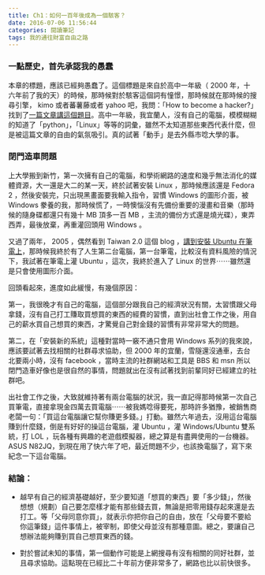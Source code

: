 ```yaml
---
title: Ch1：如何一百年後成為一個駭客？
date: 2016-07-06 11:56:44
categories: 閱讀筆記
tags: 我的通往財富自由之路
---
```


### 一點歷史，首先承認我的愚蠢

本章的標題，應該已經夠愚蠢了。這個標題是來自於高中一年級（ 2000 年，十六年前了我的天）的時候，那時候對於駭客這個詞有憧憬，那時候就在那時候的搜尋引擎， kimo 或者蕃薯藤或者 yahoo 吧，我問：「How to become a hacker?」找到了[一篇文章講這個題目](http://www.catb.org/esr/faqs/hacker-howto.html)。高中一年級，我宜蘭人，沒有自己的電腦，模模糊糊的知道了「python」，「Linux」等等的詞彙，雖然不太知道那些東西代表什麼，但是被這篇文章的自由的氣氛吸引。真的試著「動手」是去外縣市唸大學的事。


### 閉門造車問題

上大學搬到新竹，第一次擁有自己的電腦，和學術網路的速度和幾乎無法消化的媒體資源，大一還是大二的某一天，終於試著安裝 Linux ，那時候應該還是 Fedora 2 ，然後安裝完，只出現黑畫面要我輸入指令，習慣 Windows 的圖形介面，被 Windows 豢養的我，那時候慌了，一時懊惱沒有先備份重要的漫畫和音樂（那時候的隨身碟都還只有幾十 MB 頂多一百 MB ，主流的備份方式還是燒光碟），東弄西弄，最後放棄，再重灌回頭用 Windows 。

又過了兩年， 2005 ，偶然看到 Taiwan 2.0 這個 blog ，[講到安裝 Ubuntu 在筆電上](http://taiwan.chtsai.org/2005/09/27/zai_bijixing_diannao_shang_shiyong_linux/)，那時候我終於有了人生第二台電腦，第一台筆電，比較沒有資料風險的情況下，我試著在筆電上灌 Ubuntu ，這次，我終於進入了 Linux 的世界⋯⋯雖然還是只會使用圖形介面。

回頭看起來，進度如此緩慢，有幾個原因：

第一，我很晚才有自己的電腦，這個部分跟我自己的經濟狀況有關，太習慣跟父母拿錢，沒有自己打工賺取買想買的東西的經費的習慣，直到出社會工作之後，用自己的薪水買自己想買的東西，才驚覺自己對金錢的習慣有非常非常大的問題。

第二，在「安裝新的系統」這種對當時一竅不通只會用 Windows 系列的我來說，應該要試著去找相關的社群尋求協助，但 2000 年的宜蘭，雪隧還沒通車，去台北要兩小時，沒有 facebook ，當時主流的社群網站和工具是 BBS 和 msn 所以閉門造車好像也是很自然的事情，問題就出在沒有試著找到前輩同好已經建立的社群吧。

出社會工作之後，大致就維持著有兩台電腦的狀況，我一直記得那時候第一次自己買筆電，直接拿現金四萬去買電腦⋯⋯被我媽唸得要死，那時許多猶豫，被銷售商老闆一句：「買這台電腦讓它幫你賺更多錢。」打動。雖然六年過去，沒用這台電腦賺到什麼錢，倒是有好好的操這台電腦，灌 Ubuntu ，灌 Windows/Ubuntu 雙系統，打 LOL ，玩各種有興趣的老遊戲模擬器，總之算是有盡興使用的一台機器。ASUS N82JQ，到現在用了快六年了吧，最近問題不少，也該換電腦了，寫下來紀念一下這台電腦。

### 結論：

- 越早有自己的經濟基礎越好，至少要知道「想買的東西」要「多少錢」，然後想想（規劃）自己要怎麼樣才能有那些錢去買，無論是把零用錢存起來還是去打工。等「父母同意你買」，就表示你把你自己的自由，放在「父母要不要給你這筆錢」這件事情上，被宰制，即使父母並沒有那種意圖。總之，要讓自己想辦法能夠賺到買自己想買東西的錢。

- 對於嘗試未知的事情，第一個動作可能是上網搜尋有沒有相關的同好社群，並且尋求協助。這點現在已經比二十年前方便非常多了，網路也比以前快很多。
